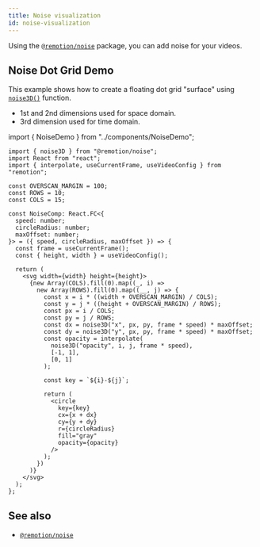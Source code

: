 ```yaml
---
title: Noise visualization
id: noise-visualization
---
```


Using the [`@remotion/noise`](/docs/noise) package, you can add noise for your videos.

## Noise Dot Grid Demo

This example shows how to create a floating dot grid "surface" using [`noise3D()`](/docs/noise/noise-3d) function.

- 1st and 2nd dimensions used for space domain.
- 3rd dimension used for time domain.

import { NoiseDemo } from "../components/NoiseDemo";

<NoiseDemo/>

```tsx twoslash
import { noise3D } from "@remotion/noise";
import React from "react";
import { interpolate, useCurrentFrame, useVideoConfig } from "remotion";

const OVERSCAN_MARGIN = 100;
const ROWS = 10;
const COLS = 15;

const NoiseComp: React.FC<{
  speed: number;
  circleRadius: number;
  maxOffset: number;
}> = ({ speed, circleRadius, maxOffset }) => {
  const frame = useCurrentFrame();
  const { height, width } = useVideoConfig();

  return (
    <svg width={width} height={height}>
      {new Array(COLS).fill(0).map((_, i) =>
        new Array(ROWS).fill(0).map((__, j) => {
          const x = i * ((width + OVERSCAN_MARGIN) / COLS);
          const y = j * ((height + OVERSCAN_MARGIN) / ROWS);
          const px = i / COLS;
          const py = j / ROWS;
          const dx = noise3D("x", px, py, frame * speed) * maxOffset;
          const dy = noise3D("y", px, py, frame * speed) * maxOffset;
          const opacity = interpolate(
            noise3D("opacity", i, j, frame * speed),
            [-1, 1],
            [0, 1]
          );

          const key = `${i}-${j}`;

          return (
            <circle
              key={key}
              cx={x + dx}
              cy={y + dy}
              r={circleRadius}
              fill="gray"
              opacity={opacity}
            />
          );
        })
      )}
    </svg>
  );
};
```

## See also

- [`@remotion/noise`](/docs/noise)
